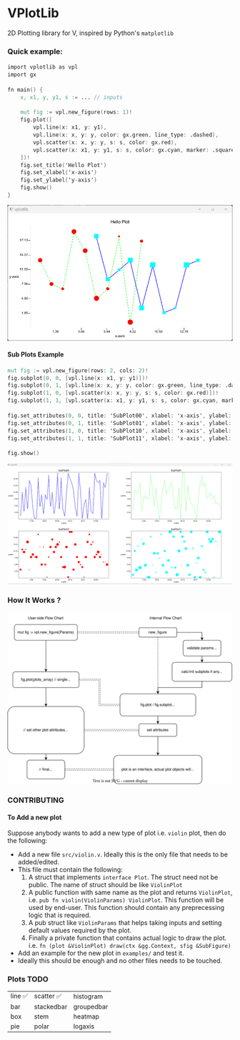 # VPlotLib

2D Plotting library for V, inspired by Python's `matplotlib`

### Quick example:

```v
import vplotlib as vpl
import gx

fn main() {
	x, x1, y, y1, s := ... // inputs

	mut fig := vpl.new_figure(rows: 1)!
	fig.plot([
		vpl.line(x: x1, y: y1),
		vpl.line(x: x, y: y, color: gx.green, line_type: .dashed),
		vpl.scatter(x: x, y: y, s: s, color: gx.red),
		vpl.scatter(x: x1, y: y1, s: s, color: gx.cyan, marker: .square),
	])!
	fig.set_title('Hello Plot')
	fig.set_xlabel('x-axis')
	fig.set_ylabel('y-axis')
	fig.show()
}
```
![Screenshot](docs/assets/hello_plot.png)


#### Sub Plots Example

```v
mut fig := vpl.new_figure(rows: 2, cols: 2)!
fig.subplot(0, 0, [vpl.line(x: x1, y: y1)])!
fig.subplot(0, 1, [vpl.line(x: x, y: y, color: gx.green, line_type: .dashed)])!
fig.subplot(1, 0, [vpl.scatter(x: x, y: y, s: s, color: gx.red)])!
fig.subplot(1, 1, [vpl.scatter(x: x1, y: y1, s: s, color: gx.cyan, marker: .square)])!

fig.set_attributes(0, 0, title: 'SubPlot00', xlabel: 'x-axis', ylabel: 'y-axis')!
fig.set_attributes(0, 1, title: 'SubPlot01', xlabel: 'x-axis', ylabel: 'y-axis')!
fig.set_attributes(1, 0, title: 'SubPlot10', xlabel: 'x-axis', ylabel: 'y-axis')!
fig.set_attributes(1, 1, title: 'SubPlot11', xlabel: 'x-axis', ylabel: 'y-axis')!

fig.show()
```
![Screenshot_20230125_221604](docs/assets/subplot.png)


### How It Works ?
![flowchart](docs/flowchart.svg)

### CONTRIBUTING

#### To Add a new plot

Suppose anybody wants to add a new type of plot i.e. `violin` plot, then do the following:
- Add a new file `src/violin.v`. Ideally this is the only file that needs to be added/edited.
- This file must contain the following:
  1. A struct that implements `interface Plot`. The struct need not be public. The name of struct should be like `ViolinPlot`
  2. A public function with same name as the plot and returns `ViolinPlot`, i.e. `pub fn violin(ViolinParams) ViolinPlot`. This function will be used by end-user. This function should contain any preprecessing logic that is required.
  3. A pub struct like `ViolinParams` that helps taking inputs and setting default values required by the plot.
  4. Finally a private function that contains actual logic to draw the plot. i.e. `fn (plot &ViolinPlot) draw(ctx &gg.Context, sfig &SubFigure)`
- Add an example for the new plot in `examples/` and test it.
- Ideally this should be enough and no other files needs to be touched.

### Plots TODO

|         |             |            |
|---------|-------------|------------|
| line ✅ | scatter ✅ | histogram  |
| bar     | stackedbar  | groupedbar |
| box     | stem        | heatmap    |
| pie     | polar       | logaxis    |
